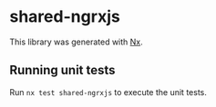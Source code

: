 # shared-ngrxjs

This library was generated with [Nx](https://nx.dev).

## Running unit tests

Run `nx test shared-ngrxjs` to execute the unit tests.
